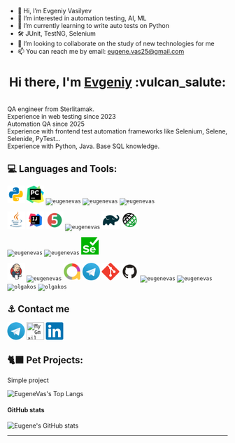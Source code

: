 - 👋 Hi, I’m Evgeniy Vasilyev
- 👀 I’m interested in automation testing, AI, ML
- 🌱 I’m currently learning to write auto tests on Python
- 🛠 JUnit, TestNG, Selenium
- 💞️ I’m looking to collaborate on the study of new technologies for me
- 📫 You can reach me by email: eugene.vas25@gmail.com

<!---
eugenevas/eugenevas is a ✨ special ✨ repository because its `README.md` (this file) appears on your GitHub profile.
You can click the Preview link to take a look at your changes.
--->



<h1 align="center">Hi there, I'm <a href="https://github.com/eugenevas" target="_blank">Evgeniy</a> :vulcan_salute: </h1>
<br>QA engineer from Sterlitamak. 
<br>Experience in web testing since 2023
<br>Automation QA since 2025
<br>Experience with frontend test automation frameworks like Selenium, Selene, Selenide, PyTest...
<br>Experience with Python, Java. Base SQL knowledge.

            


## :computer:  Languages and Tools:
<code><img src="images/python.svg" width="40" height="40"  alt="eugenevas" title="PyCharm"></code>
<code><img src="images/pycharm.png" width="40" height="40"  alt="eugenevas" title="PyCharm"></code>
<code><img src="images/pytest.png" width="40" height="40"  alt="eugenevas" title="PyTest"></code>
<code><img src="images/request.png" width="40" height="40"  alt="eugenevas" title="Request"></code>
<code><img src="images/selene.png" width="40" height="40"  alt="eugenevas" title="Selenium"></code>


<code><img src="images/logo/Java.svg" width="40" height="40"  alt="eugenevas" title="Java"></code>
<code><img src="images/logo/Idea.svg" width="40" height="40"  alt="eugenevas" title="IJ IDEA"></code>
<code><img src="images/logo/Junit5.svg" width="40" height="40" alt="eugenevas" title="JUnit 5"></code>
<code><img src="images/logo/Selenide.svg" width="40" height="40" alt="eugenevas" title="Selenide"></code>
<code><img src="images/logo/Gradle.svg" width="40" height="40"  alt="eugenevas" title="Gradle"></code>
<code><img src="images/logo/RestAssured.svg" width="40" height="40"  alt="eugenevas" title="Rest-Assured"></code>

<code><img src="images/logo/VStudio.svg" width="40" height="40"  alt="eugenevas" title="Visual Studio"></code>
<code><img src="images/logo/NUnit_png.png" width="40" height="40"  alt="eugenevas" title="NUnit"></code>
<code><img src="images/logo/webdriver4.png" width="40" height="40"  alt="eugenevas" title="Selenium WebDriver"></code>

<code><img src="images/logo/Jenkins.svg" width="40" height="40"  alt="eugenevas" title="Jenkins"></code>
<code><img src="images/logo/Selenoid.svg" width="40" height="40"  alt="eugenevas" title="Selenoid"></code>
<code><img src="images/logo/Allure_new.png" width="40" height="40"  alt="eugenevas" title="Allure Report"></code>
<code><img src="images/logo/Telegram.svg" width="40" height="40"  alt="eugenevas" title="Telegram Bot"></code>
<code><img src="images/logo/Git.svg" width="40" height="40" alt="Git" title="Git"></code>
<code><img src="images/logo/GitHub.svg" width="40" height="40"  alt="eugenevas" title="Github"></code>
<code><img src="images/logo/redmine_png.png" width="40" height="40" alt="eugenevas" title="Redmine"></code>
<code><img src="images/logo/Postman.svg" width="40" height="40" alt="eugenevas" title="Postman"></code> 
<code><img src="images/logo/MicrosoftSqlServer.svg" width="40" height="40" alt="olgakos" title="Microsoft SQL Server"></code> 
<code><img src="images/logo/browserstack.png" width="40" height="40"  alt="olgakos" title="BrowserStack"></code>
      
<!--
<code></code> 
<code></code> 
<a href="https://qameta.io/"><img src="images/logo/Allure_TO.svg" width="50" height="50"  alt="olgakos" title="AllureTestOps"></a>
<a href="https://habr.com/ru/post/438870/"><img src="images/logo/Lombok.svg" width="50" height="50"  alt="olgakos" title="Lombok"></a>  
<a href="https://www.atlassian.com/ru/software/jira"><img src="images/logo/Jira.svg" width="50" height="50"  alt="olgakos" title="Jira"></a>
-->
</p>

<!--  Contacts section -->
## :anchor: Contact me 
<code><a href="https://t.me/eugenevas"><img src="images/logo/Telegram.svg" width="40" height="40" title="My Telegram"></a></code>
<code><a href="mailto:eugene.vas25@gmail.com" target="blank"><img src="images/logo/Gmail.svg" height="40" width="40" title="My Gmail"></a></code>
<code><a href="https://www.linkedin.com/in/" target="blank"><img src="images/logo/linkedin.png" height="40" width="40" title="My Linkedin"></a></code> 

 <!--   
<table valign="top"><tr>   
<td>
<b>Тестовые фреймворки:</b>
<br>- Selenide (Python) (50%) 
<br>- Selenium WebDriver (Java) (20%)
</td>   
<td  valign="top">
<b>Средства визуализации результатов тестирования: </b>
<br>- Allure 
<br>- Telegram Bot
</td>    
<td> 
<b>Version Control: </b>
<br>- Git + GitHub (80%) 
</td>
</tr><tr>
<td>
<b>Библиотеки для тестирования:</b>
<br>- Pytest (Python)
<br>- Requests (Python)
<br>- JUnit5 (Java)
<br>- Rest-Assured
</td>
       
<td>
<b>Системы багтрекинга:</b>
<br>- Redmine
<br>- Jira
</td>  
<td>
<b>Удаленный запуск</b>
<br>- Jenkins 
<br>- BrowserStack
</td>
</tr><tr>
<td>
<b>Сборщики проектов:</b>
<br>- Gradle (80%)
<br>- Maven (20%)
</td>  
<td>
<b>Databases:</b>
<br>- Microsoft SQL Server
<br>
</td>    
<td>
<b>Дополнительно:</b>
<br>- Postman
</td>
</tr></table>
-->


## :black_cat: Pet Projects:
Simple project




<!--
[![Email](images/logo/GmailIcon.png)](mailto:qaxxx@gmail.com)
<a href="https://t.me/xxx" target="blank"><img align="center" src="https://www.vectorlogo.zone/logos/telegram/telegram-icon.svg" alt="Olga Kos" height="50" width="50" /></a>
<a><img width="53%" align="center" title="Profile" alt="Eugene's Profile" src="https://github-stats-alpha.vercel.app/api/?username=olgakos&cc=FFFFFF&tc=00b887&ic=b8722b&bc=FFFFFF"></a> 
![](https://github-profile-summary-cards.vercel.app/api/cards/profile-details?username=olgakos&theme=vue)
## :anchor: Contacts
  ![Telegram](https://img.shields.io/badge/Telegram-2CA5E0?style=for-the-badge&logo=telegram&logoColor=white)
  ![Facebook](https://img.shields.io/badge/Facebook-%231877F2.svg?style=for-the-badge&logo=Facebook&logoColor=white)
--> 

<!--  Widgets section -->
![EugeneVas's Top Langs](http://github-profile-summary-cards.vercel.app/api/cards/repos-per-language?username=olgakos&theme=vue) 


#### GitHub stats
![Eugene's GitHub stats](http://github-profile-summary-cards.vercel.app/api/cards/stats?username=olgakos&theme=vue)


<!--
[![Top Langs](https://github-readme-stats.vercel.app/api/top-langs/?username=eugenevas&layout=compact)](https://github.com/anuraghazra/github-readme-stats)
-->
       
------------------

